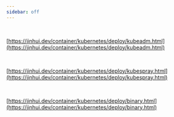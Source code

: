 ```yaml
---
sidebar: off
---
```


<br />

[https://jinhui.dev/container/kubernetes/deploy/kubeadm.html](https://jinhui.dev/container/kubernetes/deploy/kubeadm.html)

<br />

[https://jinhui.dev/container/kubernetes/deploy/kubespray.html](https://jinhui.dev/container/kubernetes/deploy/kubespray.html)

<br />

[https://jinhui.dev/container/kubernetes/deploy/binary.html](https://jinhui.dev/container/kubernetes/deploy/binary.html)
